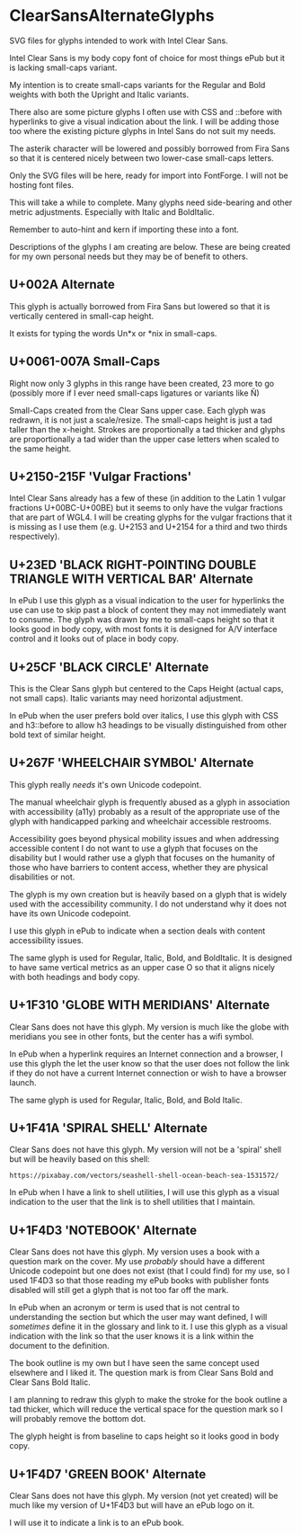 ClearSansAlternateGlyphs
========================

SVG files for glyphs intended to work with Intel Clear Sans.

Intel Clear Sans is my body copy font of choice for most things ePub but it is
lacking small-caps variant.

My intention is to create small-caps variants for the Regular and Bold weights
with both the Upright and Italic variants.

There also are some picture glyphs I often use with CSS and ::before with
hyperlinks to give a visual indication about the link. I will be adding those
too where the existing picture glyphs in Intel Sans do not suit my needs.

The asterik character will be lowered and possibly borrowed from Fira Sans so
that it is centered nicely between two lower-case small-caps letters.

Only the SVG files will be here, ready for import into FontForge. I will not
be hosting font files.

This will take a while to complete. Many glyphs need side-bearing and other
metric adjustments. Especially with Italic and BoldItalic.

Remember to auto-hint and kern if importing these into a font.

Descriptions of the glyphs I am creating are below. These are being created for
my own personal needs but they may be of benefit to others.


U+002A Alternate
----------------

This glyph is actually borrowed from Fira Sans but lowered so that it is
vertically centered in small-cap height.

It exists for typing the words Un*x or *nix in small-caps.


U+0061-007A Small-Caps
----------------------

Right now only 3 glyphs in this range have been created, 23 more to go (possibly
more if I ever need small-caps ligatures or variants like Ñ)

Small-Caps created from the Clear Sans upper case. Each glyph was redrawn,
it is not just a scale/resize. The small-caps height is just a tad taller than
the x-height. Strokes are proportionally a tad thicker and glyphs are
proportionally a tad wider than the upper case letters when scaled to the same
height.


U+2150-215F 'Vulgar Fractions'
------------------------------

Intel Clear Sans already has a few of these (in addition to the Latin 1 vulgar
fractions U+00BC-U+00BE) but it seems to only have the vulgar fractions that are
part of WGL4. I will be creating glyphs for the vulgar fractions that it is
missing as I use them (e.g. U+2153 and U+2154 for a third and two thirds
respectively).


U+23ED 'BLACK RIGHT-POINTING DOUBLE TRIANGLE WITH VERTICAL BAR' Alternate
-------------------------------------------------------------------------

In ePub I use this glyph as a visual indication to the user for hyperlinks the
use can use to skip past a block of content they may not immediately want to
consume. The glyph was drawn by me to small-caps height so that it looks good in
body copy, with most fonts it is designed for A/V interface control and it looks
out of place in body copy.


U+25CF 'BLACK CIRCLE' Alternate
-------------------------------

This is the Clear Sans glyph but centered to the Caps Height (actual caps, not
small caps). Italic variants may need horizontal adjustment.

In ePub when the user prefers bold over italics, I use this glyph with CSS and
h3::before to allow h3 headings to be visually distinguished from other bold
text of similar height.


U+267F 'WHEELCHAIR SYMBOL' Alternate
------------------------------------

This glyph really *needs* it's own Unicode codepoint.

The manual wheelchair glyph is frequently abused as a glyph in association with
accessibility (a11y) probably as a result of the appropriate use of the glyph
with handicapped parking and wheelchair accessible restrooms.

Accessibility goes beyond physical mobility issues and when addressing
accessible content I do not want to use a glyph that focuses on the disability
but I would rather use a glyph that focuses on the humanity of those who have
barriers to content access, whether they are physical disabilities or not.

The glyph is my own creation but is heavily based on a glyph that is widely used
with the accessibility community. I do not understand why it does not have its
own Unicode codepoint.

I use this glyph in ePub to indicate when a section deals with content
accessibility issues.

The same glyph is used for Regular, Italic, Bold, and BoldItalic. It is designed
to have same vertical metrics as an upper case O so that it aligns nicely with
both headings and body copy.


U+1F310 'GLOBE WITH MERIDIANS' Alternate
----------------------------------------

Clear Sans does not have this glyph. My version is much like the globe with
meridians you see in other fonts, but the center has a wifi symbol.

In ePub when a hyperlink requires an Internet connection and a browser, I use
this glyph the let the user know so that the user does not follow the link if
they do not have a current Internet connection or wish to have a browser launch.

The same glyph is used for Regular, Italic, Bold, and Bold Italic.


U+1F41A 'SPIRAL SHELL' Alternate
--------------------------------

Clear Sans does not have this glyph. My version will not be a 'spiral' shell but
will be heavily based on this shell:

    https://pixabay.com/vectors/seashell-shell-ocean-beach-sea-1531572/

In ePub when I have a link to shell utilities, I will use this glyph as a
visual indication to the user that the link is to shell utilities that I
maintain.


U+1F4D3 'NOTEBOOK' Alternate
----------------------------

Clear Sans does not have this glyph. My version uses a book with a question mark
on the cover. My use *probably* should have a different Unicode codepoint but
one does not exist (that I could find) for my use, so I used 1F4D3 so that those
reading my ePub books with publisher fonts disabled will still get a glyph that
is not too far off the mark.

In ePub when an acronym or term is used that is not central to understanding the
section but which the user may want defined, I will *sometimes* define it in the
glossary and link to it. I use this glyph as a visual indication with the link
so that the user knows it is a link within the document to the definition.

The book outline is my own but I have seen the same concept used elsewhere and I
liked it. The question mark is from Clear Sans Bold and Clear Sans Bold Italic.

I am planning to redraw this glyph to make the stroke for the book outline a tad
thicker, which will reduce the vertical space for the question mark so I will
probably remove the bottom dot.

The glyph height is from baseline to caps height so it looks good in body copy.


U+1F4D7 'GREEN BOOK' Alternate
------------------------------

Clear Sans does not have this glyph. My version (not yet created) will be much
like my version of U+1F4D3 but will have an ePub logo on it.

I will use it to indicate a link is to an ePub book.

